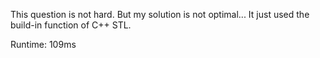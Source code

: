 This question is not hard. But my solution is not optimal... It just used the build-in function of C++ STL.

Runtime: 109ms
